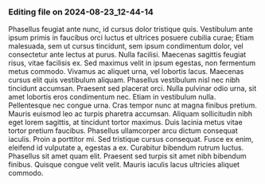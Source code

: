 

### Editing file on 2024-08-23_12-44-14

Phasellus feugiat ante nunc, id cursus dolor tristique quis. Vestibulum ante ipsum primis in faucibus orci luctus et ultrices posuere cubilia curae; Etiam malesuada, sem ut cursus tincidunt, sem ipsum condimentum dolor, vel consectetur ante lectus at purus. Nulla facilisi. Maecenas sagittis feugiat risus, vitae facilisis ex. Sed maximus velit in ipsum egestas, non fermentum metus commodo. Vivamus ac aliquet urna, vel lobortis lacus. Maecenas cursus elit quis vestibulum aliquam. Phasellus vestibulum nisl nec nibh tincidunt accumsan. Praesent sed placerat orci. Nulla pulvinar odio urna, sit amet lobortis eros condimentum nec. Etiam in vestibulum nulla. Pellentesque nec congue urna. Cras tempor nunc at magna finibus pretium.
Mauris euismod leo ac turpis pharetra accumsan. Aliquam sollicitudin nibh eget lorem sagittis, at tincidunt tortor maximus. Duis lacinia metus vitae tortor pretium faucibus. Phasellus ullamcorper arcu dictum consequat iaculis. Proin a porttitor mi. Sed tristique cursus consequat. Fusce ex enim, eleifend id vulputate a, egestas a ex. Curabitur bibendum rutrum luctus. Phasellus sit amet quam elit. Praesent sed turpis sit amet nibh bibendum finibus. Quisque congue velit velit. Mauris iaculis lacus ultricies aliquet commodo.


